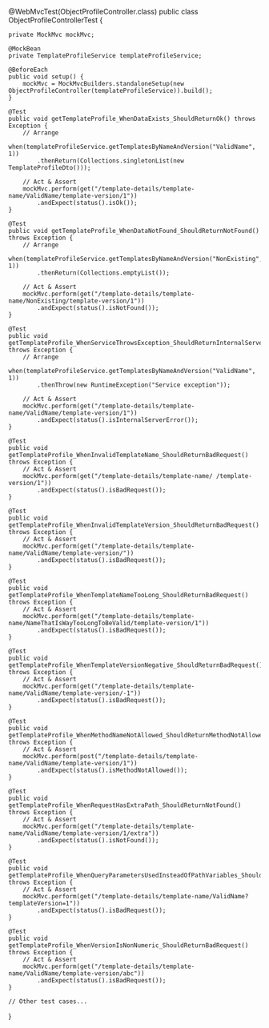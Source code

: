 @WebMvcTest(ObjectProfileController.class)
public class ObjectProfileControllerTest {

    private MockMvc mockMvc;

    @MockBean
    private TemplateProfileService templateProfileService;

    @BeforeEach
    public void setup() {
        mockMvc = MockMvcBuilders.standaloneSetup(new ObjectProfileController(templateProfileService)).build();
    }

    @Test
    public void getTemplateProfile_WhenDataExists_ShouldReturnOk() throws Exception {
        // Arrange
        when(templateProfileService.getTemplatesByNameAndVersion("ValidName", 1))
            .thenReturn(Collections.singletonList(new TemplateProfileDto()));

        // Act & Assert
        mockMvc.perform(get("/template-details/template-name/ValidName/template-version/1"))
            .andExpect(status().isOk());
    }

    @Test
    public void getTemplateProfile_WhenDataNotFound_ShouldReturnNotFound() throws Exception {
        // Arrange
        when(templateProfileService.getTemplatesByNameAndVersion("NonExisting", 1))
            .thenReturn(Collections.emptyList());

        // Act & Assert
        mockMvc.perform(get("/template-details/template-name/NonExisting/template-version/1"))
            .andExpect(status().isNotFound());
    }

    @Test
    public void getTemplateProfile_WhenServiceThrowsException_ShouldReturnInternalServerError() throws Exception {
        // Arrange
        when(templateProfileService.getTemplatesByNameAndVersion("ValidName", 1))
            .thenThrow(new RuntimeException("Service exception"));

        // Act & Assert
        mockMvc.perform(get("/template-details/template-name/ValidName/template-version/1"))
            .andExpect(status().isInternalServerError());
    }

    @Test
    public void getTemplateProfile_WhenInvalidTemplateName_ShouldReturnBadRequest() throws Exception {
        // Act & Assert
        mockMvc.perform(get("/template-details/template-name/ /template-version/1"))
            .andExpect(status().isBadRequest());
    }

    @Test
    public void getTemplateProfile_WhenInvalidTemplateVersion_ShouldReturnBadRequest() throws Exception {
        // Act & Assert
        mockMvc.perform(get("/template-details/template-name/ValidName/template-version/"))
            .andExpect(status().isBadRequest());
    }

    @Test
    public void getTemplateProfile_WhenTemplateNameTooLong_ShouldReturnBadRequest() throws Exception {
        // Act & Assert
        mockMvc.perform(get("/template-details/template-name/NameThatIsWayTooLongToBeValid/template-version/1"))
            .andExpect(status().isBadRequest());
    }

    @Test
    public void getTemplateProfile_WhenTemplateVersionNegative_ShouldReturnBadRequest() throws Exception {
        // Act & Assert
        mockMvc.perform(get("/template-details/template-name/ValidName/template-version/-1"))
            .andExpect(status().isBadRequest());
    }

    @Test
    public void getTemplateProfile_WhenMethodNameNotAllowed_ShouldReturnMethodNotAllowed() throws Exception {
        // Act & Assert
        mockMvc.perform(post("/template-details/template-name/ValidName/template-version/1"))
            .andExpect(status().isMethodNotAllowed());
    }

    @Test
    public void getTemplateProfile_WhenRequestHasExtraPath_ShouldReturnNotFound() throws Exception {
        // Act & Assert
        mockMvc.perform(get("/template-details/template-name/ValidName/template-version/1/extra"))
            .andExpect(status().isNotFound());
    }

    @Test
    public void getTemplateProfile_WhenQueryParametersUsedInsteadOfPathVariables_ShouldReturnBadRequest() throws Exception {
        // Act & Assert
        mockMvc.perform(get("/template-details/template-name/ValidName?templateVersion=1"))
            .andExpect(status().isBadRequest());
    }

    @Test
    public void getTemplateProfile_WhenVersionIsNonNumeric_ShouldReturnBadRequest() throws Exception {
        // Act & Assert
        mockMvc.perform(get("/template-details/template-name/ValidName/template-version/abc"))
            .andExpect(status().isBadRequest());
    }

    // Other test cases...
}
